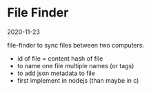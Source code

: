 # File Finder

2020-11-23

file-finder to sync files between two computers.
- id of file = content hash of file
- to name one file multiple names (or tags)
- to add json metadata to file
- first implement in nodejs (than maybe in c)
